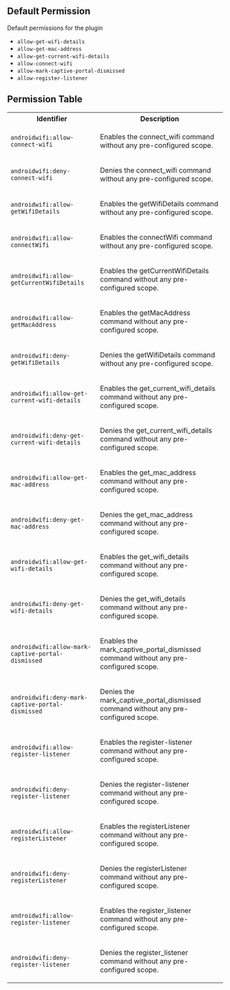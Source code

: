 ## Default Permission

Default permissions for the plugin

- `allow-get-wifi-details`
- `allow-get-mac-address`
- `allow-get-current-wifi-details`
- `allow-connect-wifi`
- `allow-mark-captive-portal-dismissed`
- `allow-register-listener`

## Permission Table

<table>
<tr>
<th>Identifier</th>
<th>Description</th>
</tr>


<tr>
<td>

`androidwifi:allow-connect-wifi`

</td>
<td>

Enables the connect_wifi command without any pre-configured scope.

</td>
</tr>

<tr>
<td>

`androidwifi:deny-connect-wifi`

</td>
<td>

Denies the connect_wifi command without any pre-configured scope.

</td>
</tr>

<tr>
<td>

`androidwifi:allow-getWifiDetails`

</td>
<td>

Enables the getWifiDetails command without any pre-configured scope.

</td>
</tr>

<tr>
<td>

`androidwifi:allow-connectWifi`

</td>
<td>

Enables the connectWifi command without any pre-configured scope.

</td>
</tr>

<tr>
<td>

`androidwifi:allow-getCurrentWifiDetails`

</td>
<td>

Enables the getCurrentWifiDetails command without any pre-configured scope.

</td>
</tr>

<tr>
<td>

`androidwifi:allow-getMacAddress`

</td>
<td>

Enables the getMacAddress command without any pre-configured scope.

</td>
</tr>

<tr>
<td>

`androidwifi:deny-getWifiDetails`

</td>
<td>

Denies the getWifiDetails command without any pre-configured scope.

</td>
</tr>

<tr>
<td>

`androidwifi:allow-get-current-wifi-details`

</td>
<td>

Enables the get_current_wifi_details command without any pre-configured scope.

</td>
</tr>

<tr>
<td>

`androidwifi:deny-get-current-wifi-details`

</td>
<td>

Denies the get_current_wifi_details command without any pre-configured scope.

</td>
</tr>

<tr>
<td>

`androidwifi:allow-get-mac-address`

</td>
<td>

Enables the get_mac_address command without any pre-configured scope.

</td>
</tr>

<tr>
<td>

`androidwifi:deny-get-mac-address`

</td>
<td>

Denies the get_mac_address command without any pre-configured scope.

</td>
</tr>

<tr>
<td>

`androidwifi:allow-get-wifi-details`

</td>
<td>

Enables the get_wifi_details command without any pre-configured scope.

</td>
</tr>

<tr>
<td>

`androidwifi:deny-get-wifi-details`

</td>
<td>

Denies the get_wifi_details command without any pre-configured scope.

</td>
</tr>

<tr>
<td>

`androidwifi:allow-mark-captive-portal-dismissed`

</td>
<td>

Enables the mark_captive_portal_dismissed command without any pre-configured scope.

</td>
</tr>

<tr>
<td>

`androidwifi:deny-mark-captive-portal-dismissed`

</td>
<td>

Denies the mark_captive_portal_dismissed command without any pre-configured scope.

</td>
</tr>

<tr>
<td>

`androidwifi:allow-register-listener`

</td>
<td>

Enables the register-listener command without any pre-configured scope.

</td>
</tr>

<tr>
<td>

`androidwifi:deny-register-listener`

</td>
<td>

Denies the register-listener command without any pre-configured scope.

</td>
</tr>

<tr>
<td>

`androidwifi:allow-registerListener`

</td>
<td>

Enables the registerListener command without any pre-configured scope.

</td>
</tr>

<tr>
<td>

`androidwifi:deny-registerListener`

</td>
<td>

Denies the registerListener command without any pre-configured scope.

</td>
</tr>

<tr>
<td>

`androidwifi:allow-register-listener`

</td>
<td>

Enables the register_listener command without any pre-configured scope.

</td>
</tr>

<tr>
<td>

`androidwifi:deny-register-listener`

</td>
<td>

Denies the register_listener command without any pre-configured scope.

</td>
</tr>
</table>
